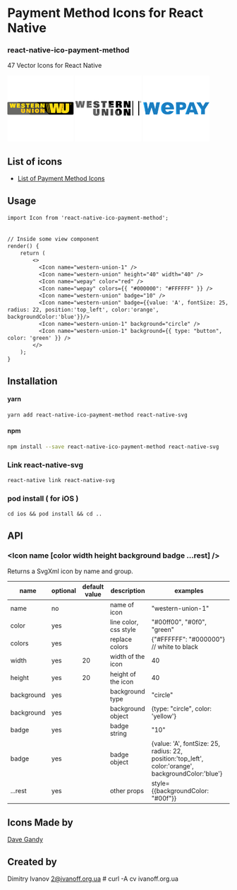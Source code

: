 # Payment Method Icons for React Native

### react-native-ico-payment-method

47 Vector Icons for React Native

<img src="./static/western-union-1.png" alt="western-union-1" width="150" height="150"> <img src="./static/western-union.png" alt="western-union" width="150" height="150"> <img src="./static/wepay.png" alt="wepay" width="150" height="150">

## List of icons

- [List of Payment Method Icons](http://ico.simpleness.org/pack/payment-method)

## Usage

```
import Icon from 'react-native-ico-payment-method';


// Inside some view component
render() {
    return (
        <>
          <Icon name="western-union-1" />
          <Icon name="western-union" height="40" width="40" />
          <Icon name="wepay" color="red" />
          <Icon name="wepay" colors={{ "#000000": "#FFFFFF" }} />
          <Icon name="western-union" badge="10" />
          <Icon name="western-union" badge={{value: 'A', fontSize: 25, radius: 22, position:'top_left', color:'orange', backgroundColor:'blue'}}/>
          <Icon name="western-union-1" background="circle" />
          <Icon name="western-union-1" background={{ type: "button", color: 'green' }} />
        </>
    );
}

```

## Installation

#### yarn

```bash
yarn add react-native-ico-payment-method react-native-svg
```

#### npm

```bash
npm install --save react-native-ico-payment-method react-native-svg
```

### Link react-native-svg

```bash
react-native link react-native-svg
```

### pod install ( for iOS )

```
cd ios && pod install && cd ..
```

## API

### <Icon name [color width height background badge ...rest] />

Returns a SvgXml icon by name and group.

 name | optional | default value | description | examples
------|----------|---------------|-------------|---------
name | no |  | name of icon | "western-union-1"
color | yes | | line color, css style | "#00ff00", "#0f0", "green"
colors | yes | | replace colors | {"#FFFFFF": "#000000"} // white to black
width | yes | 20 | width of the icon | 40
height | yes | 20 | height of the icon | 40
background | yes | | background type | "circle"
background | yes | | background object | {type: "circle", color: 'yellow'}
badge | yes | | badge string | "10"
badge | yes | | badge object | {value: 'A', fontSize: 25, radius: 22, position:'top_left', color:'orange', backgroundColor:'blue'}
...rest | yes | | other props | style={{backgroundColor: "#00f"}}

## Icons Made by

[Dave Gandy](https://www.flaticon.com/authors/dave-gandy)

## Created by

Dimitry Ivanov <2@ivanoff.org.ua> # curl -A cv ivanoff.org.ua
